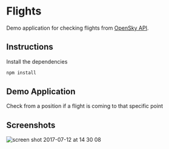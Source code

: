 # Flights

Demo application for checking flights from [OpenSky API](https://opensky-network.org/apidoc/).

## Instructions

Install the dependencies

```bash
npm install
```

## Demo Application

Check from a position if a flight is coming to that specific point

## Screenshots

![screen shot 2017-07-12 at 14 30 08](https://user-images.githubusercontent.com/4379982/28130893-a51d6e20-670e-11e7-8267-2c11595345da.png)